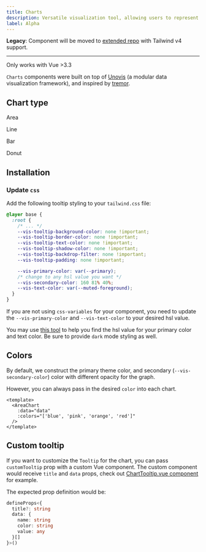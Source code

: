 ```yaml
---
title: Charts
description: Versatile visualization tool, allowing users to represent data using various types of charts for effective analysis.
label: Alpha
---
```


<script setup>
import Area from '~icons/gravity-ui/chart-area-stacked'
import Bar from '~icons/gravity-ui/chart-column'
import Line from '~icons/gravity-ui/chart-line'
import Pie from '~icons/gravity-ui/chart-pie'
</script>

<Callout>

**Legacy**: Component will be moved to [extended repo](https://github.com/unovue/shadcn-vue/issues/1077) with Tailwind v4 support.

---

Only works with Vue >3.3

</Callout>

`Charts` components were built on top of [Unovis](https://unovis.dev/) (a modular data visualization framework), and inspired by [tremor](https://www.tremor.so).

## Chart type

<div class="grid gap-4 mt-8 sm:grid-cols-2 sm:gap-6 not-docs">
  <LinkedCard href="/docs/charts/area">
    <Area class="text-foreground/80 w-11 h-11" />
    <p class="mt-2 font-medium">Area</p>
  </LinkedCard>

  <LinkedCard href="/docs/charts/line">
    <Line class="text-foreground/80 w-11 h-11" />
    <p class="mt-2 font-medium">Line</p>
  </LinkedCard>

  <LinkedCard href="/docs/charts/bar">
    <Bar class="text-foreground/80 w-11 h-11" />
    <p class="mt-2 font-medium">Bar</p>
  </LinkedCard>

  <LinkedCard href="/docs/charts/donut">
    <Pie class="text-foreground/80 w-11 h-11" />
    <p class="mt-2 font-medium">Donut</p>
  </LinkedCard>
</div>

## Installation

<Steps>

### Update `css`

Add the following tooltip styling to your `tailwind.css` file:

```css
@layer base {
  :root {
    /* ... */
    --vis-tooltip-background-color: none !important;
    --vis-tooltip-border-color: none !important;
    --vis-tooltip-text-color: none !important;
    --vis-tooltip-shadow-color: none !important;
    --vis-tooltip-backdrop-filter: none !important;
    --vis-tooltip-padding: none !important;

    --vis-primary-color: var(--primary);
    /* change to any hsl value you want */
    --vis-secondary-color: 160 81% 40%;
    --vis-text-color: var(--muted-foreground);
  }
}
```

If you are not using `css-variables` for your component, you need to update the `--vis-primary-color` and `--vis-text-color` to your desired hsl value.

You may use [this tool](https://redpixelthemes.com/blog/tailwindcss-colors-different-formats/) to help you find the hsl value for your primary color and text color. Be sure to provide `dark` mode styling as well.

</Steps>

## Colors

By default, we construct the primary theme color, and secondary (`--vis-secondary-color`) color with different opacity for the graph.

However, you can always pass in the desired `color` into each chart.

```vue
<template>
  <AreaChart
    :data="data"
    :colors="['blue', 'pink', 'orange', 'red']"
  />
</template>
```

## Custom tooltip

If you want to customize the `Tooltip` for the chart, you can pass `customTooltip` prop with a custom Vue component.
The custom component would receive `title` and `data` props, check out [ChartTooltip.vue component](https://github.com/unovue/shadcn-vue/tree/dev/apps/www/registry/default/ui/chart/ChartTooltip.vue) for example.

The expected prop definition would be:

```ts
defineProps<{
  title?: string
  data: {
    name: string
    color: string
    value: any
  }[]
}>()
```
